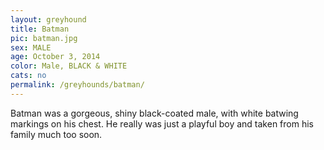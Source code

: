 ```yaml
---
layout: greyhound
title: Batman
pic: batman.jpg
sex: MALE
age: October 3, 2014
color: Male, BLACK & WHITE
cats: no
permalink: /greyhounds/batman/
---
```


Batman was a gorgeous, shiny black-coated male, with white batwing markings on his chest.  He really was just a  playful boy and taken from his family much too soon.
